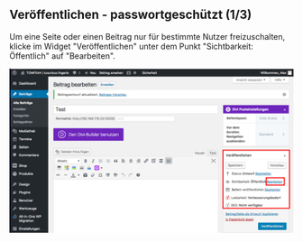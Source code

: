 ## Veröffentlichen - passwortgeschützt (1/3)

Um eine Seite oder einen Beitrag nur für bestimmte Nutzer freizuschalten, klicke im Widget "Veröffentlichen" unter dem Punkt "Sichtbarkeit: Öffentlich" auf "Bearbeiten".

![image](./assets/edit_visibility.jpg)
